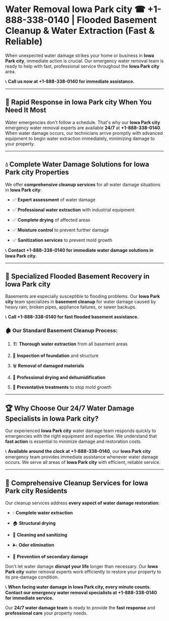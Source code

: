 # Water Removal Iowa Park city ☎ +1-888-338-0140 | Flooded Basement Cleanup & Water Extraction (Fast & Reliable)

When unexpected water damage strikes your home or business in **Iowa Park city**, immediate action is crucial. Our emergency water removal team is ready to help with fast, professional service throughout the **Iowa Park city** area. 

📞 **Call us now at +1-888-338-0140 for immediate assistance.**
---
## 🚀 Rapid Response in Iowa Park city When You Need It Most
Water emergencies don't follow a schedule. That's why our **Iowa Park city** emergency water removal experts are available **24/7** at **+1-888-338-0140**. When water damage occurs, our technicians arrive promptly with advanced equipment to begin water extraction immediately, minimizing damage to your property.
---
## 💧 Complete Water Damage Solutions for Iowa Park city Properties
We offer **comprehensive cleanup services** for all water damage situations in **Iowa Park city**:
- ✅ **Expert assessment** of water damage  
- ✅ **Professional water extraction** with industrial equipment  
- ✅ **Complete drying** of affected areas  
- ✅ **Moisture control** to prevent further damage  
- ✅ **Sanitization services** to prevent mold growth  
📞 **Contact +1-888-338-0140 for immediate water damage solutions in Iowa Park city.**
---
## 🌊 Specialized Flooded Basement Recovery in Iowa Park city
Basements are especially susceptible to flooding problems. Our **Iowa Park city** team specializes in **basement cleanup** for water damage caused by heavy rain, broken pipes, appliance failures, or sewer backups. 
📞 **Call +1-888-338-0140 for fast flooded basement assistance.**
### 🏚️ Our Standard Basement Cleanup Process:
1. 🏗️ **Thorough water extraction** from all basement areas  
2. 🔎 **Inspection of foundation** and structure  
3. 🗑️ **Removal of damaged materials**  
4. 💨 **Professional drying and dehumidification**  
5. 🚫 **Preventative treatments** to stop mold growth  
---
## 🏆 Why Choose Our 24/7 Water Damage Specialists in Iowa Park city?
Our experienced **Iowa Park city** water damage team responds quickly to emergencies with the right equipment and expertise. We understand that **fast action** is essential to minimize damage and restoration costs.
📞 **Available around the clock at +1-888-338-0140**, our **Iowa Park city** emergency team provides immediate assistance whenever water damage occurs. We serve all areas of **Iowa Park city** with efficient, reliable service.
---
## 🧹 Comprehensive Cleanup Services for Iowa Park city Residents
Our cleanup services address **every aspect of water damage restoration**:
- 💧 **Complete water extraction**  
- 🏠 **Structural drying**  
- 🧼 **Cleaning and sanitizing**  
- 🌬️ **Odor elimination**  
- 🚫 **Prevention of secondary damage**  
Don't let water damage **disrupt your life** longer than necessary. Our **Iowa Park city** water removal experts work efficiently to restore your property to its pre-damage condition.
📞 **When facing water damage in Iowa Park city, every minute counts. Contact our emergency water removal specialists at +1-888-338-0140 for immediate service.**
Our **24/7 water damage team** is ready to provide the **fast response** and **professional care** your property needs.
